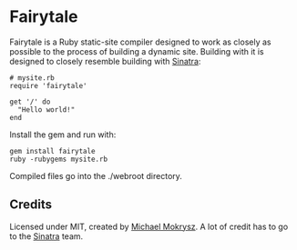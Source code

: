 # Fairytale

Fairytale is a Ruby static-site compiler designed to work as closely as possible to the process of building a dynamic site. Building with it is designed to closely resemble building with [Sinatra](http://sinatrarb.com):

    # mysite.rb
    require 'fairytale'

    get '/' do
      "Hello world!"
    end

Install the gem and run with:

    gem install fairytale
    ruby -rubygems mysite.rb

Compiled files go into the ./webroot directory.

## Credits
Licensed under MIT, created by [Michael Mokrysz](https://46bit.com). A lot of credit has to go to the [Sinatra](http://sinatrarb.com) team.
